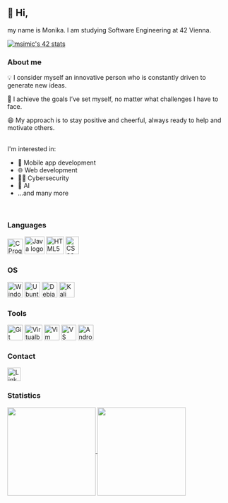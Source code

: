 ## 👋 Hi,
my name is Monika. I am studying Software Engineering at 42 Vienna.

<a href="https://github.com/oakoudad/badge42"><img src="https://badge.mediaplus.ma/black/msimic?1337Badge=off&UM6P=off" alt="msimic's 42 stats" /></a>
<img title="" alt="" src="" width="0" height="0" />

### About me

💡 I consider myself an innovative person who is constantly driven to generate new ideas.

🚀 I achieve the goals I’ve set myself, no matter what challenges I have to face.

😄 My approach is to stay positive and cheerful, always ready to help and motivate others.
<p><br>
I'm interested in:
  <ul>
    <li>📱 Mobile app development</li>
    <li>🌐 Web development</li>
    <li>👨‍💻 Cybersecurity</li>
    <li>🤖 AI</li>
    <li>...and many more</li>
  </ul>
  <br>
</p>

### Languages
<img title="C Programming Language" alt="C Programming Language logo" src="https://github.com/LaDeMonika/LaDeMonika/assets/128793184/101de7dc-d7a7-41c6-8457-4d1f4213f319" width="35" height="35" />
<img title="Java" alt="Java logo" src="https://github.com/LaDeMonika/LaDeMonika/assets/128793184/3417fe6b-d4fe-45d8-97bd-927e2828b65b" width="45" height="40" />
<img title="HTML5" alt="HTML5 logo" src="https://github.com/LaDeMonika/LaDeMonika/assets/128793184/faf3025d-65c2-4658-a421-9624d4074916" width="40" height="40" />
<img title="CSS3" alt="CSS3 logo" src="https://github.com/LaDeMonika/LaDeMonika/assets/128793184/7cc31647-7200-4748-be23-2099874d5e4e" width="30" height="40" />


### OS
<img title="Windows" alt="Windows logo" src="https://github.com/LaDeMonika/LaDeMonika/assets/128793184/a34d2412-668d-4964-83e3-3e36fa71dcb5" width="35" height="35" />
<img title="Ubuntu" alt="Ubuntu logo" src="https://github.com/LaDeMonika/LaDeMonika/assets/128793184/c1dfec0e-9266-4ed2-be6b-076971588a23" width="35" height="35" />
<img title="Debian - I use without GUI" alt="Debian logo" src="https://github.com/LaDeMonika/LaDeMonika/assets/128793184/4d1064e9-d585-40dc-bca4-d95146176844" width="35" height="35" />
<img title="Kali Linux" alt="Kali Linux logo" src="https://github.com/LaDeMonika/LaDeMonika/assets/128793184/85b18e22-772c-4c45-b856-9a8c4e71a392" width="35" height="35" />


### Tools
<img title="Git" alt="Git Logo" src="https://github.com/LaDeMonika/LaDeMonika/assets/128793184/e97b6183-0485-400d-b1d9-b1ea7a947ead" width="35" height="35" />
<img title="Oracle VM VirtualBox" alt="Virtualbox Logo" src="https://github.com/LaDeMonika/LaDeMonika/assets/128793184/709b0ba7-0257-4de9-b4fd-1da46020a910" width="40" height="35" />
<img title="Vim" alt="Vim text editor" src="https://github.com/LaDeMonika/LaDeMonika/assets/128793184/43a0c682-eaf6-416d-8d0d-4e2d073a7cb0" width="35" height="35" />
<img title="VS Code" alt="VS Code Logo" src="https://github.com/LaDeMonika/LaDeMonika/assets/128793184/b0bdbb6c-1df6-4061-b325-b295f6786182" width="34" height="35" />
<img title="Android Studio" alt="Android Studio Logo" src="https://github.com/LaDeMonika/LaDeMonika/assets/128793184/06187096-1928-4b84-9d43-7b56dfb26ed8" width="35" height="35" />


### Contact
[<img title="LinkedIn" alt="LinkedIn" src="https://github.com/LaDeMonika/LaDeMonika/assets/128793184/0953a782-684a-4cbb-8d34-4d9fbc4f4636" width="30" height="30" />](https://www.linkedin.com/in/simicmonika/)


### Statistics
<a href="https://github.com/LaDeMonika/github-readme-stats">
  <img height=200 align="center" src="https://github-readme-stats.vercel.app/api?username=LaDeMonika" />
</a>
<a href="https://github.com/LaDeMonika/convoychat">
  <img height=200 align="center" src="https://github-readme-stats.vercel.app/api/top-langs?username=LaDeMonika&layout=compact&langs_count=8&card_width=320" />
</a>


